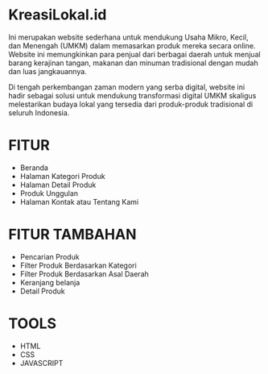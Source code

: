 # KreasiLokal.id
Ini merupakan website sederhana untuk mendukung Usaha Mikro, Kecil, dan Menengah (UMKM) dalam memasarkan produk mereka secara online. Website ini memungkinkan para penjual dari berbagai daerah untuk menjual barang kerajinan tangan, makanan dan minuman tradisional dengan mudah dan luas jangkauannya.

Di tengah perkembangan zaman modern yang serba digital, website ini hadir sebagai solusi untuk mendukung transformasi digital UMKM skaligus melestarikan budaya lokal yang tersedia dari produk-produk tradisional di seluruh Indonesia.

# FITUR 
- Beranda
- Halaman Kategori Produk
- Halaman Detail Produk
- Produk Unggulan
- Halaman Kontak atau Tentang Kami 
  
# FITUR TAMBAHAN
- Pencarian Produk
- Filter Produk Berdasarkan Kategori
- Filter Produk Berdasarkan Asal Daerah
- Keranjang belanja 
- Detail Produk
  
# TOOLS
- HTML
- CSS
- JAVASCRIPT
